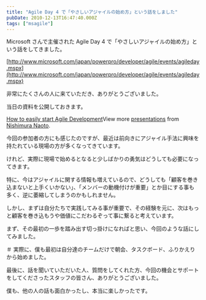 ```yaml
---
title: "Agile Day 4 で「やさしいアジャイルの始め方」という話をしました"
pubDate: 2010-12-13T16:47:40.000Z
tags: ["msagile"]
---
```


Microsoft さんで主催された Agile Day 4 で「やさしいアジャイルの始め方」という話をしてきました。

[http://www.microsoft.com/japan/powerpro/developer/agile/events/agileday.mspx](http://www.microsoft.com/japan/powerpro/developer/agile/events/agileday.mspx)

非常にたくさんの人に来ていただき、ありがとうございました。

当日の資料を公開しておきます。

[How to easily start Agile Development](http://www.slideshare.net/nawoto/how-to-easily-start-agile-development)View more [presentations](http://www.slideshare.net/) from [Nishimura Naoto](http://www.slideshare.net/nawoto).

今回の参加者の方にも感じたのですが、最近は前向きにアジャイル手法に興味を持たれている現場の方が多くなってきています。

けれど、実際に現場で始めるとなると少しばかりの勇気はどうしても必要になってきます。

特に、今はアジャイルに関する情報も増えているので、どうしても「顧客を巻き込まないと上手くいかない」、「メンバーの動機付けが重要」とか目にする事も多く、逆に萎縮してしまうのかもしれません。

しかし、まずは自分たちで実践してみる事が重要で、その経験を元に、次はもっと顧客を巻き込もうや価値にこだわるぞって事に繋ると考えています。

まず、その最初の一歩を踏み出す切っ掛けになればと思い、今回のような話にしてみました。

＃ 実際に、僕も最初は自分達のチームだけで朝会、タスクボード、ふりかえりから始めました。

最後に、話を聞いていただいた人、質問をしてくれた方、今回の機会とサポートをしてくださったスタッフの皆さん、ありがとうございました。

僕も、他の人の話も面白かったし、本当に楽しかったです。